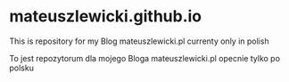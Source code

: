 # mateuszlewicki.github.io

This is repository for my Blog mateuszlewicki.pl currenty only in polish

To jest repozytorum dla mojego Bloga mateuszlewicki.pl opecnie tylko po polsku
